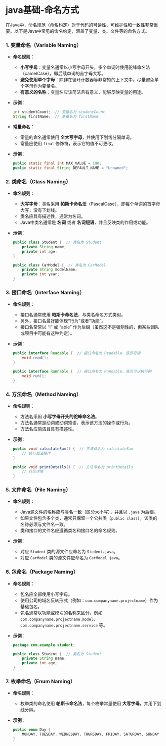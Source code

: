 # java基础-命名方式

在Java中，命名规范（命名约定）对于代码的可读性、可维护性和一致性非常重要。以下是Java中常见的命名约定，涵盖了变量、类、文件等的命名方式。

### 1. **变量命名**（Variable Naming）
- **命名规则**：
  - **小写字母**：变量名通常以小写字母开头，多个单词时使用驼峰命名法（camelCase），即后续单词的首字母大写。
  - **避免使用单个字母**：除非在循环计数器等非常短的上下文中，尽量避免单个字母作为变量名。
  - **有意义的名称**：变量名应该简洁且有意义，能够反映变量的用途。

- **示例**：
  ```java
  int studentCount;  // 变量名为 studentCount
  String firstName;  // 变量名为 firstName
  ```

- **常量命名**：
  - 常量的命名通常使用 **全大写字母**，并使用下划线分隔单词。
  - 常量应使用 `final` 修饰符，表示它的值不可更改。
  
- **示例**：
  ```java
  public static final int MAX_VALUE = 100;
  public static final String DEFAULT_NAME = "Unnamed";
  ```

### 2. **类命名**（Class Naming）
- **命名规则**：
  - **大写字母**：类名采用 **帕斯卡命名法**（PascalCase），即每个单词的首字母大写，没有下划线。
  - 类名应具有描述性，通常为名词。
  - Java中类名通常是 **名词** 或者 **名词短语**，并且反映类的作用或功能。

- **示例**：
  ```java
  public class Student {  // 类名为 Student
      private String name;
      private int age;
  }
  
  public class CarModel {  // 类名为 CarModel
      private String modelName;
      private int year;
  }
  ```

### 3. **接口命名**（Interface Naming）
- **命名规则**：
  - 接口名通常使用 **帕斯卡命名法**，与类名命名方式类似。
  - 另外，接口名最好能体现“行为”或者“功能”。
  - 接口名常常以 “I” 或 “able” 作为后缀（虽然这不是强制性的，但某些团队或项目中可能有这种约定）。

- **示例**：
  ```java
  public interface Readable {  // 接口命名为 Readable，表示可读
      void read();
  }

  public interface Runnable {  // 接口命名为 Runnable，表示可以执行的
      void run();
  }
  ```

### 4. **方法命名**（Method Naming）
- **命名规则**：
  - 方法名采用 **小写字母开头的驼峰命名法**。
  - 方法名通常是动词或动词短语，表示该方法的操作或行为。
  - 方法名应简洁且具有描述性。

- **示例**：
  ```java
  public void calculateSum() {  // 方法命名为 calculateSum
      // 执行加法操作
  }

  public void printDetails() {  // 方法命名为 printDetails
      // 打印详情
  }
  ```

### 5. **文件命名**（File Naming）
- **命名规则**：
  - Java源文件的名称应与类名一致（区分大小写），并且以 `.java` 为后缀。
  - 如果文件包含多个类，通常只保留一个公共类（`public class`），该类的名称必须与文件名一致。
  - 类和接口的文件名应遵循类名和接口名的命名规则。

- **示例**：
  - 对应 `Student` 类的源文件应命名为 `Student.java`。
  - 对应 `CarModel` 类的源文件应命名为 `CarModel.java`。

### 6. **包命名**（Package Naming）
- **命名规则**：
  - 包名应全部使用小写字母。
  - 使用公司的域名反转形式（例如：`com.companyname.projectname`）作为基础包名。
  - 包名通常以功能或模块的名称来区分，例如 `com.companyname.projectname.model`、`com.companyname.projectname.service` 等。

- **示例**：
  ```java
  package com.example.student;
  
  public class Student {  // 类名为 Student
      private String name;
      private int age;
  }
  ```

### 7. **枚举命名**（Enum Naming）
- **命名规则**：
  - 枚举类的命名使用 **帕斯卡命名法**，每个枚举常量使用 **大写字母**，并用下划线分隔。
  
- **示例**：
  ```java
  public enum Day {
      MONDAY, TUESDAY, WEDNESDAY, THURSDAY, FRIDAY, SATURDAY, SUNDAY
  }
  ```
